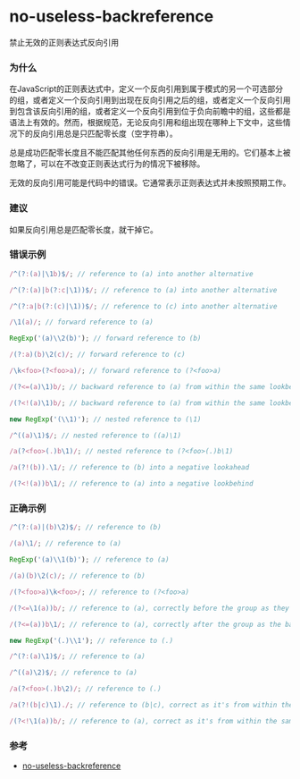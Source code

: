 # no-useless-backreference

禁止无效的正则表达式反向引用

### 为什么

在JavaScript的正则表达式中，定义一个反向引用到属于模式的另一个可选部分的组，或者定义一个反向引用到出现在反向引用之后的组，或者定义一个反向引用到包含该反向引用的组，或者定义一个反向引用到位于负向前瞻中的组，这些都是语法上有效的。然而，根据规范，无论反向引用和组出现在哪种上下文中，这些情况下的反向引用总是只匹配零长度（空字符串）。

总是成功匹配零长度且不能匹配其他任何东西的反向引用是无用的。它们基本上被忽略了，可以在不改变正则表达式行为的情况下被移除。

无效的反向引用可能是代码中的错误。它通常表示正则表达式并未按照预期工作。

### 建议

如果反向引用总是匹配零长度，就干掉它。

### 错误示例

```js
/^(?:(a)|\1b)$/; // reference to (a) into another alternative

/^(?:(a)|b(?:c|\1))$/; // reference to (a) into another alternative

/^(?:a|b(?:(c)|\1))$/; // reference to (c) into another alternative

/\1(a)/; // forward reference to (a)

RegExp('(a)\\2(b)'); // forward reference to (b)

/(?:a)(b)\2(c)/; // forward reference to (c)

/\k<foo>(?<foo>a)/; // forward reference to (?<foo>a)

/(?<=(a)\1)b/; // backward reference to (a) from within the same lookbehind

/(?<!(a)\1)b/; // backward reference to (a) from within the same lookbehind

new RegExp('(\\1)'); // nested reference to (\1)

/^((a)\1)$/; // nested reference to ((a)\1)

/a(?<foo>(.)b\1)/; // nested reference to (?<foo>(.)b\1)

/a(?!(b)).\1/; // reference to (b) into a negative lookahead

/(?<!(a))b\1/; // reference to (a) into a negative lookbehind
```

### 正确示例

```js
/^(?:(a)|(b)\2)$/; // reference to (b)

/(a)\1/; // reference to (a)

RegExp('(a)\\1(b)'); // reference to (a)

/(a)(b)\2(c)/; // reference to (b)

/(?<foo>a)\k<foo>/; // reference to (?<foo>a)

/(?<=\1(a))b/; // reference to (a), correctly before the group as they're in the same lookbehind

/(?<=(a))b\1/; // reference to (a), correctly after the group as the backreference isn't in the lookbehind

new RegExp('(.)\\1'); // reference to (.)

/^(?:(a)\1)$/; // reference to (a)

/^((a)\2)$/; // reference to (a)

/a(?<foo>(.)b\2)/; // reference to (.)

/a(?!(b|c)\1)./; // reference to (b|c), correct as it's from within the same negative lookahead

/(?<!\1(a))b/; // reference to (a), correct as it's from within the same negative lookbehind
```

### 参考

- [no-useless-backreference](https://eslint.org/docs/rules/no-useless-backreference)

